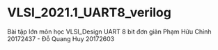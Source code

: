 # VLSI_2021.1_UART8_verilog
Bài tập lớn môn học VLSI_Design
UART 8 bit đơn giản
Phạm Hữu Chỉnh 20172437 - Đỗ Quang Huy 20172603
